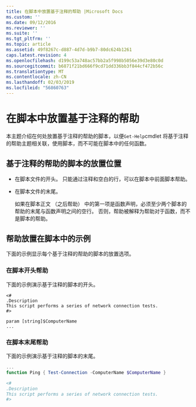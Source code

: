 ```yaml
---
title: 在脚本中放置基于注释的帮助 |Microsoft Docs
ms.custom: ''
ms.date: 09/12/2016
ms.reviewer: ''
ms.suite: ''
ms.tgt_pltfrm: ''
ms.topic: article
ms.assetid: 49f8267c-d887-4d7d-b9b7-80dc624b1261
caps.latest.revision: 4
ms.openlocfilehash: d199c53a748ac57bb2a5f998b5056e39d3e80c0d
ms.sourcegitcommit: b6871f21bd666f9cd71dd336bb3f844cf472b56c
ms.translationtype: MT
ms.contentlocale: zh-CN
ms.lasthandoff: 02/03/2019
ms.locfileid: "56860763"
---
```

# <a name="placing-comment-based-help-in-scripts"></a>在脚本中放置基于注释的帮助

本主题介绍在何处放置基于注释的帮助的脚本，以便`Get-Help`cmdlet 将基于注释的帮助主题相关联，使用脚本，而不可能在脚本中的任何函数。

## <a name="where-to-place-comment-based-help-for-a-script"></a>基于注释的帮助的脚本的放置位置

- 在脚本文件的开头。 只能通过注释和空白的行，可以在脚本中前面脚本帮助。

- 在脚本文件的末尾。

  如果在脚本正文 （之后帮助） 中的第一项是函数声明，必须至少两个脚本的帮助的末尾与函数声明之间的空行。 否则，帮助被解释为帮助对于函数，而不是脚本的帮助。

## <a name="examples-of-help-placement-in-a-script"></a>帮助放置在脚本中的示例

 下面的示例显示每个基于注释的帮助的脚本的放置选项。

### <a name="help-at-the-beginning-of-a-script"></a>在脚本开头帮助

 下面的示例演示基于注释的脚本的开头。

```
<#
.Description
This script performs a series of network connection tests.
#>

param [string]$ComputerName
...
```

### <a name="help-at-the-end-of-a-script"></a>在脚本末尾帮助

 下面的示例演示基于注释的脚本的末尾。

```powershell
...
function Ping { Test-Connection -ComputerName $ComputerName }

<#
.Description
This script performs a series of network connection tests.
#>

```